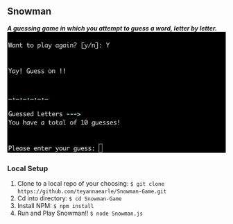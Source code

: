 ## Snowman
**_A guessing game in which you attempt to guess a word, letter by letter._**
![Gameplay Giphy](https://github.com/teyannaearle/Snowman-Game/blob/main/SnowmanGiphy.gif?raw=true)

### Local Setup 
1. Clone to a local repo of your choosing: ```$ git clone https://github.com/teyannaearle/Snowman-Game.git```
2. Cd into directory: ```$ cd Snowman-Game```
3. Install NPM: ```$ npm install```
4. Run and Play Snowman!! ```$ node Snowman.js ``` 
